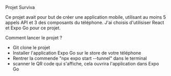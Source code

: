 Projet Surviva

Ce projet avait pour but de créer une application mobile, utilisant au moins 5 appels API et 3 des composants du téléphone.
J'ai choisis d'utilisiser React et Expo Go pour ce projet.

Comment lancer le projet ?
- Git clone le projet
- Installer l'application Expo Go sur le store de votre téléphone
- Rentrer la commende "npx expo start --tunnel" dans le terminal
- scanner le QR code qui s'affiche, cela ouvrira l'application dans Expo Go
